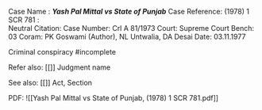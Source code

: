 Case Name : ***Yash Pal Mittal vs State of Punjab***
Case Reference: (1978) 1 SCR 781 :  
Neutral Citation:
Case Number: Crl A 81/1973
Court: Supreme Court
Bench: 03
Coram: PK Goswami (Author), NL Untwalia, DA Desai
Date: 03.11.1977

Criminal conspiracy 
#incomplete 

Refer also:
[[]]
Judgment name

See also:
[[]] 
Act, Section

PDF:
![[Yash Pal Mittal vs State of Punjab, (1978) 1 SCR 781.pdf]]